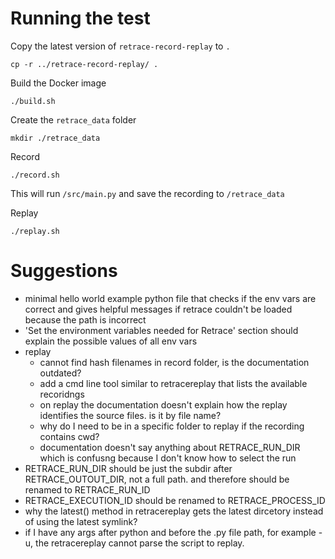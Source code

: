 # Running the test

Copy the latest version of `retrace-record-replay` to `.`
```
cp -r ../retrace-record-replay/ .
```

Build the Docker image
```
./build.sh
```

Create the `retrace_data` folder
```
mkdir ./retrace_data
```

Record
```
./record.sh
```

This will run `/src/main.py` and save the recording to `/retrace_data`

Replay
```
./replay.sh
```


# Suggestions

- minimal hello world example python file that checks if the env vars are correct and gives helpful messages if retrace couldn't be loaded because the path is incorrect
- 'Set the environment variables needed for Retrace' section should explain the possible values of all env vars
- replay
  - cannot find hash filenames in record folder, is the documentation outdated?
  - add a cmd line tool similar to retracereplay that lists the available recoridngs
  - on replay the documentation doesn't explain how the replay identifies the source files. is it by file name?
  - why do I need to be in a specific folder to replay if the recording contains cwd?
  - documentation doesn't say anything about RETRACE_RUN_DIR which is confusng because I don't know how to select the run
- RETRACE_RUN_DIR should be just the subdir after RETRACE_OUTOUT_DIR, not a full path. and therefore should be renamed to RETRACE_RUN_ID
- RETRACE_EXECUTION_ID should be renamed to RETRACE_PROCESS_ID
- why the latest() method in retracereplay gets the latest dircetory instead of using the latest symlink?
- if I have any args after python and before the .py file path, for example -u, the retracereplay cannot parse the script to replay.
